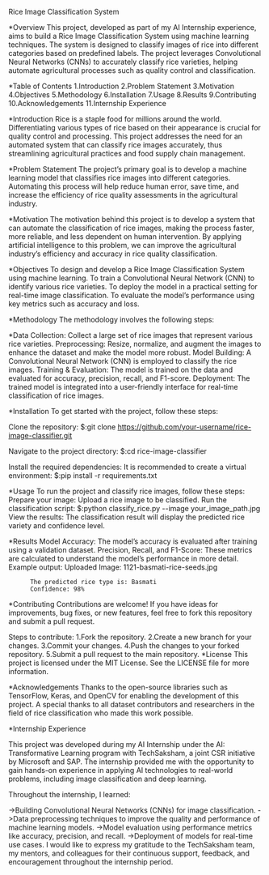 Rice Image Classification System

*Overview
This project, developed as part of my AI Internship experience, aims to build a Rice Image Classification System using machine learning techniques. The system is designed to classify images of rice into different categories based on predefined labels. The project leverages Convolutional Neural Networks (CNNs) to accurately classify rice varieties, helping automate agricultural processes such as quality control and classification.

*Table of Contents
  1.Introduction
  2.Problem Statement
  3.Motivation
  4.Objectives
  5.Methodology
  6.Installation
  7.Usage
  8.Results
  9.Contributing
  10.Acknowledgements
  11.Internship Experience

  
*Introduction
Rice is a staple food for millions around the world. Differentiating various types of rice based on their appearance is crucial for quality control and processing. This project addresses the need for an automated system that can classify rice images accurately, thus streamlining agricultural practices and food supply chain management.

*Problem Statement
The project’s primary goal is to develop a machine learning model that classifies rice images into different categories. Automating this process will help reduce human error, save time, and increase the efficiency of rice quality assessments in the agricultural industry.

*Motivation
The motivation behind this project is to develop a system that can automate the classification of rice images, making the process faster, more reliable, and less dependent on human intervention. By applying artificial intelligence to this problem, we can improve the agricultural industry’s efficiency and accuracy in rice quality classification.

*Objectives
To design and develop a Rice Image Classification System using machine learning.
To train a Convolutional Neural Network (CNN) to identify various rice varieties.
To deploy the model in a practical setting for real-time image classification.
To evaluate the model’s performance using key metrics such as accuracy and loss.

*Methodology
The methodology involves the following steps:

*Data Collection: Collect a large set of rice images that represent various rice varieties.
Preprocessing: Resize, normalize, and augment the images to enhance the dataset and make the model more robust.
Model Building: A Convolutional Neural Network (CNN) is employed to classify the rice images.
Training & Evaluation: The model is trained on the data and evaluated for accuracy, precision, recall, and F1-score.
Deployment: The trained model is integrated into a user-friendly interface for real-time classification of rice images.

*Installation
To get started with the project, follow these steps:

Clone the repository:
  $:git clone https://github.com/your-username/rice-image-classifier.git

Navigate to the project directory:
  $:cd rice-image-classifier

Install the required dependencies: It is recommended to create a virtual environment:
  $:pip install -r requirements.txt

*Usage
To run the project and classify rice images, follow these steps:
Prepare your image: Upload a rice image to be classified.
Run the classification script:
$:python classify_rice.py --image your_image_path.jpg
View the results: The classification result will display the predicted rice variety and confidence level.


*Results
Model Accuracy: The model’s accuracy is evaluated after training using a validation dataset.
Precision, Recall, and F1-Score: These metrics are calculated to understand the model’s performance in more detail.
Example output:
    Uploaded Image:
          1121-basmati-rice-seeds.jpg

          The predicted rice type is: Basmati
          Confidence: 98%

*Contributing
Contributions are welcome! If you have ideas for improvements, bug fixes, or new features, feel free to fork this repository and submit a pull request.

Steps to contribute:
1.Fork the repository.
2.Create a new branch for your changes.
3.Commit your changes.
4.Push the changes to your forked repository.
5.Submit a pull request to the main repository.
*License
This project is licensed under the MIT License. See the LICENSE file for more information.

*Acknowledgements
Thanks to the open-source libraries such as TensorFlow, Keras, and OpenCV for enabling the development of this project.
A special thanks to all dataset contributors and researchers in the field of rice classification who made this work possible.

*Internship Experience

This project was developed during my AI Internship under the AI: Transformative Learning program with TechSaksham, a joint CSR initiative by Microsoft and SAP. The internship provided me with the opportunity to gain hands-on experience in applying AI technologies to real-world problems, including image classification and deep learning.

Throughout the internship, I learned:

->Building Convolutional Neural Networks (CNNs) for image classification.
->Data preprocessing techniques to improve the quality and performance of machine learning models.
->Model evaluation using performance metrics like accuracy, precision, and recall.
->Deployment of models for real-time use cases.
I would like to express my gratitude to the TechSaksham team, my mentors, and colleagues for their continuous support, feedback, and encouragement throughout the internship period.
